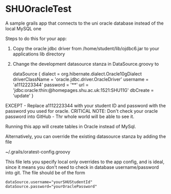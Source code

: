 SHUOracleTest
=============

A sample grails app that connects to the uni oracle database instead of the local MySQL one

Steps to do this for your app:

1) Copy the oracle jdbc driver from /home/student/lib/ojdbc6.jar to your applications lib directory
2) Change the development datasource stanza in DataSource.groovy to

    dataSource {
            dialect = org.hibernate.dialect.Oracle10gDialect
            driverClassName = 'oracle.jdbc.driver.OracleDriver'
            username = 'a1112223344'
            password = '**'
            url = 'jdbc:oracle:thin:@homepages.shu.ac.uk:1521:SHU11G'
            dbCreate = 'update'
    }


EXCEPT - Replace a1112223344 with your student ID and password with the password you used for oracle. CRITICAL NOTE: Don't check your oracle password into GitHub - Thr whole world will be able to see it.

Running this app will create tables in Oracle instead of MySql.




Alternatively, you can override the existing datasource stanza by adding the file

~/.grails/oratest-config.groovy

This file lets you specify local only overrides to the app config, and is ideal, since it means you don't need to check in database username/password into git. The file should be of
the form

    dataSource.username="yourSHUStudentId"
    dataSource.password="yourOraclePassword"


